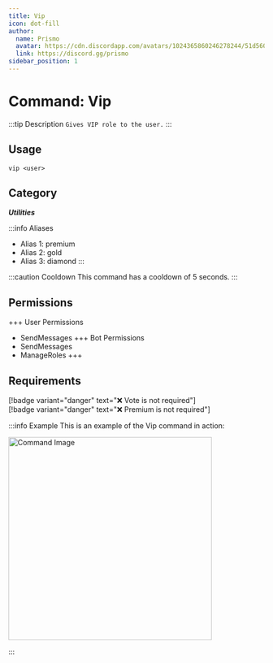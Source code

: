 ```yaml
---
title: Vip
icon: dot-fill
author:
  name: Prismo
  avatar: https://cdn.discordapp.com/avatars/1024365860246278244/51d5603eff69376da9a21e86b07a75bd.png?size=2048
  link: https://discord.gg/prismo
sidebar_position: 1
---
```



# Command: Vip

:::tip Description
`Gives VIP role to the user.`
:::

## Usage

```
vip <user>
```

## Category

_**Utilities**_

:::info Aliases
- Alias 1: premium
- Alias 2: gold
- Alias 3: diamond
:::

:::caution Cooldown
This command has a cooldown of 5 seconds.
:::

## Permissions

+++ User Permissions
- SendMessages
+++ Bot Permissions
- SendMessages
- ManageRoles
+++

## Requirements

[!badge variant="danger" text="❌ Vote is not required"]  
[!badge variant="danger" text="❌ Premium is not required"]

:::info Example
This is an example of the Vip command in action:

<img src="https://i.imgur.com/HTT7T4E.png" alt="Command Image" width="400"/>

:::

